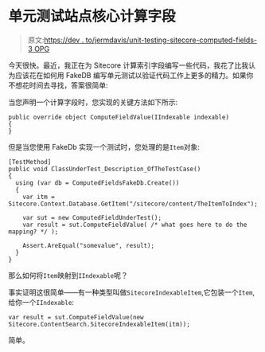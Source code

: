 # 单元测试站点核心计算字段

> 原文:[https://dev . to/jermdavis/unit-testing-sitecore-computed-fields-3 OPG](https://dev.to/jermdavis/unit-testing-sitecore-computed-fields-3opg)

今天很快。最近，我正在为 Sitecore 计算索引字段编写一些代码，我花了比我认为应该花在如何用 FakeDB 编写单元测试以验证代码工作上更多的精力。如果你不想花时间去寻找，答案很简单:

当您声明一个计算字段时，您实现的关键方法如下所示:

```
public override object ComputeFieldValue(IIndexable indexable)
{
} 
```

但是当您使用 FakeDb 实现一个测试时，您处理的是`Item`对象:

```
[TestMethod]
public void ClassUnderTest_Description_OfTheTestCase()
{
  using (var db = ComputedFieldsFakeDb.Create())
  {
    var itm = Sitecore.Context.Database.GetItem("/sitecore/content/TheItemToIndex");

    var sut = new ComputedFieldUnderTest();
    var result = sut.ComputeFieldValue( /* what goes here to do the mapping? */ );

    Assert.AreEqual("somevalue", result);
  }
} 
```

那么如何将`Item`映射到`IIndexable`呢？

事实证明这很简单——有一种类型叫做`SitecoreIndexableItem`,它包装一个`Item`,给你一个`IIndexable`:

```
var result = sut.ComputeFieldValue(new Sitecore.ContentSearch.SitecoreIndexableItem(itm)); 
```

简单。